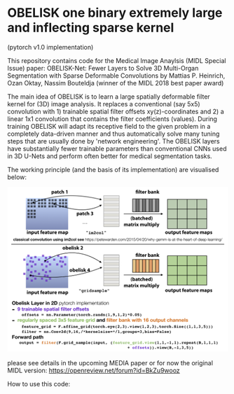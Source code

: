 # OBELISK one binary extremely large and inflecting sparse kernel 
(pytorch v1.0 implementation) 

This repository contains code for the Medical Image Anaylsis (MIDL Special Issue) paper:
OBELISK-Net: Fewer Layers to Solve 3D Multi-Organ Segmentation with Sparse Deformable Convolutions
by Mattias P. Heinrich, Ozan Oktay, Nassim Bouteldja 
(winner of the MIDL 2018 best paper award)

The main idea of OBELISK is to learn a large spatially deformable filter kernel for (3D) image analysis. It replaces a conventional (say 5x5) convolution with 1) trainable spatial filter offsets xy(z)-coordinates and 2) a linear 1x1 convolution that contains the filter coefficients (values). During training OBELISK will adapt its receptive field to the given problem in a completely data-driven manner and thus automatically solve many tuning steps that are usually done by 'network engineering'. The OBELISK layers have substantially fewer trainable parameters than conventional CNNs used in 3D U-Nets and perform often better for medical segmentation tasks.

The working principle (and the basis of its implementation) are visualised below:

![overview](obelisk_explanation_slide_github.png)

please see details in the upcoming MEDIA paper
or for now the original MIDL version: https://openreview.net/forum?id=BkZu9wooz

How to use this code:
